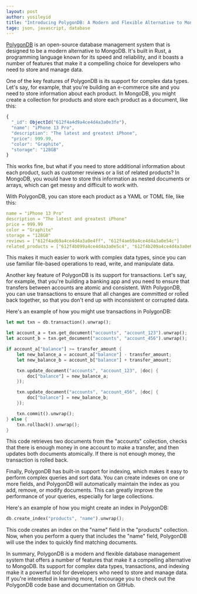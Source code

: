 ```yaml
---
layout: post
author: yosileyid
title: "Introducing PolygonDB: A Modern and Flexible Alternative to MongoDB with Advanced Data Management Features"
tage: json, javascript, database
---
```


[PolygonDB](https://github.com/JewishLewish/PolygonDB) is an open-source database management system that is designed to be a modern alternative to MongoDB. It's built in Rust, a programming language known for its speed and reliability, and it boasts a number of features that make it a compelling choice for developers who need to store and manage data.
<!--more-->
One of the key features of PolygonDB is its support for complex data types. Let's say, for example, that you're building an e-commerce site and you need to store information about each product. In MongoDB, you might create a collection for products and store each product as a document, like this:

```javascript
{
  "_id": ObjectId("612f4a4d9a4ce4d4a3a0e3fe"),
  "name": "iPhone 13 Pro",
  "description": "The latest and greatest iPhone",
  "price": 999.99,
  "color": "Graphite",
  "storage": "128GB"
}
```
This works fine, but what if you need to store additional information about each product, such as customer reviews or a list of related products? In MongoDB, you would have to store this information as nested documents or arrays, which can get messy and difficult to work with.

With PolygonDB, you can store each product as a YAML or TOML file, like this:

```yaml
name = "iPhone 13 Pro"
description = "The latest and greatest iPhone"
price = 999.99
color = "Graphite"
storage = "128GB"
reviews = ["612f4ad69a4ce4d4a3a0e4ff", "612f4ae69a4ce4d4a3a0e54c"]
related_products = ["612f4b099a4ce4d4a3a0e5c4", "612f4b209a4ce4d4a3a0e60f"]
```
This makes it much easier to work with complex data types, since you can use familiar file-based operations to read, write, and manipulate data.

Another key feature of PolygonDB is its support for transactions. Let's say, for example, that you're building a banking app and you need to ensure that transfers between accounts are atomic and consistent. With PolygonDB, you can use transactions to ensure that all changes are committed or rolled back together, so that you don't end up with inconsistent or corrupted data.

Here's an example of how you might use transactions in PolygonDB:

```rust
let mut txn = db.transaction().unwrap();

let account_a = txn.get_document("accounts", "account_123").unwrap();
let account_b = txn.get_document("accounts", "account_456").unwrap();

if account_a["balance"] >= transfer_amount {
    let new_balance_a = account_a["balance"] - transfer_amount;
    let new_balance_b = account_b["balance"] + transfer_amount;

    txn.update_document("accounts", "account_123", |doc| {
        doc["balance"] = new_balance_a;
    });

    txn.update_document("accounts", "account_456", |doc| {
        doc["balance"] = new_balance_b;
    });

    txn.commit().unwrap();
} else {
    txn.rollback().unwrap();
}
```
This code retrieves two documents from the "accounts" collection, checks that there is enough money in one account to make a transfer, and then updates both documents atomically. If there is not enough money, the transaction is rolled back.

Finally, PolygonDB has built-in support for indexing, which makes it easy to perform complex queries and sort data. You can create indexes on one or more fields, and PolygonDB will automatically maintain the index as you add, remove, or modify documents. This can greatly improve the performance of your queries, especially for large collections.

Here's an example of how you might create an index in PolygonDB:

```rust
db.create_index("products", "name").unwrap();
```
This code creates an index on the "name" field in the "products" collection. Now, when you perform a query that includes the "name" field, PolygonDB will use the index to quickly find matching documents.

In summary, PolygonDB is a modern and flexible database management system that offers a number of features that make it a compelling alternative to MongoDB. Its support for complex data types, transactions, and indexing make it a powerful tool for developers who need to store and manage data. If you're interested in learning more, I encourage you to check out the PolygonDB code base and documentation on GitHub.